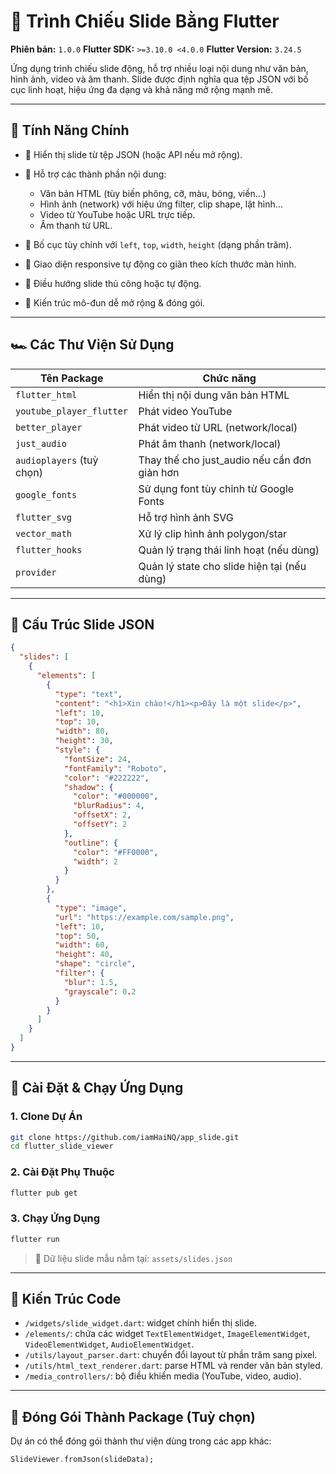 # 🎩 Trình Chiếu Slide Bằng Flutter

**Phiên bản:** `1.0.0`
**Flutter SDK:** `>=3.10.0 <4.0.0`
**Flutter Version:** `3.24.5`

Ứng dụng trình chiếu slide động, hỗ trợ nhiều loại nội dung như văn bản, hình ảnh, video và âm thanh. Slide được định nghĩa qua tệp JSON với bố cục linh hoạt, hiệu ứng đa dạng và khả năng mở rộng mạnh mẽ.

---

## 🚀 Tính Năng Chính

* 🤩 Hiển thị slide từ tệp JSON (hoặc API nếu mở rộng).
* 🎨 Hỗ trợ các thành phần nội dung:

    * Văn bản HTML (tùy biến phông, cỡ, màu, bóng, viền...)
    * Hình ảnh (network) với hiệu ứng filter, clip shape, lật hình...
    * Video từ YouTube hoặc URL trực tiếp.
    * Âm thanh từ URL.
* 📀 Bố cục tùy chỉnh với `left`, `top`, `width`, `height` (dạng phần trăm).
* 📱 Giao diện responsive tự động co giãn theo kích thước màn hình.
* 🔀 Điều hướng slide thủ công hoặc tự động.
* 🧱 Kiến trúc mô-đun dễ mở rộng & đóng gói.

---

## 🏎️ Các Thư Viện Sử Dụng

| Tên Package               | Chức năng                                     |
| ------------------------- | --------------------------------------------- |
| `flutter_html`            | Hiển thị nội dung văn bản HTML                |
| `youtube_player_flutter`  | Phát video YouTube                            |
| `better_player`           | Phát video từ URL (network/local)             |
| `just_audio`              | Phát âm thanh (network/local)                 |
| `audioplayers` (tuỳ chọn) | Thay thế cho just\_audio nếu cần đơn giản hơn |
| `google_fonts`            | Sử dụng font tùy chỉnh từ Google Fonts        |
| `flutter_svg`             | Hỗ trợ hình ảnh SVG                           |
| `vector_math`             | Xử lý clip hình ảnh polygon/star              |
| `flutter_hooks`           | Quản lý trạng thái linh hoạt (nếu dùng)       |
| `provider`                | Quản lý state cho slide hiện tại (nếu dùng)   |

---

## 📁 Cấu Trúc Slide JSON

```json
{
  "slides": [
    {
      "elements": [
        {
          "type": "text",
          "content": "<h1>Xin chào!</h1><p>Đây là một slide</p>",
          "left": 10,
          "top": 10,
          "width": 80,
          "height": 30,
          "style": {
            "fontSize": 24,
            "fontFamily": "Roboto",
            "color": "#222222",
            "shadow": {
              "color": "#000000",
              "blurRadius": 4,
              "offsetX": 2,
              "offsetY": 2
            },
            "outline": {
              "color": "#FF0000",
              "width": 2
            }
          }
        },
        {
          "type": "image",
          "url": "https://example.com/sample.png",
          "left": 10,
          "top": 50,
          "width": 60,
          "height": 40,
          "shape": "circle",
          "filter": {
            "blur": 1.5,
            "grayscale": 0.2
          }
        }
      ]
    }
  ]
}
```

---

## 🔧 Cài Đặt & Chạy Ứng Dụng

### 1. Clone Dự Án

```bash
git clone https://github.com/iamHaiNQ/app_slide.git
cd flutter_slide_viewer
```

### 2. Cài Đặt Phụ Thuộc

```bash
flutter pub get
```

### 3. Chạy Ứng Dụng

```bash
flutter run
```

> 📁 Dữ liệu slide mẫu nằm tại: `assets/slides.json`

---

## 🧱 Kiến Trúc Code

* `/widgets/slide_widget.dart`: widget chính hiển thị slide.
* `/elements/`: chứa các widget `TextElementWidget`, `ImageElementWidget`, `VideoElementWidget`, `AudioElementWidget`.
* `/utils/layout_parser.dart`: chuyển đổi layout từ phần trăm sang pixel.
* `/utils/html_text_renderer.dart`: parse HTML và render văn bản styled.
* `/media_controllers/`: bộ điều khiển media (YouTube, video, audio).

---

## 🌟 Đóng Gói Thành Package (Tuỳ chọn)

Dự án có thể đóng gói thành thư viện dùng trong các app khác:

```dart
SlideViewer.fromJson(slideData);
```

